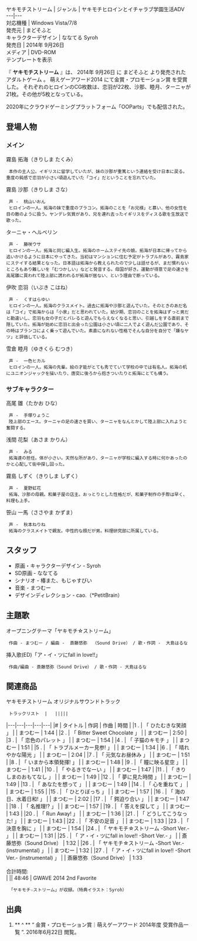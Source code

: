 ヤキモチストリーム  |  ジャンル  |  ヤキモチヒロインとイチャラブ学園生活ADV   
---|---  
対応機種  |  Windows Vista/7/8   
発売元  |  まどそふと   
キャラクターデザイン  |  ななてる Syroh   
発売日  |  2014年  9月26日   
メディア  |  DVD-ROM   
テンプレートを表示  
  
『 **ヤキモチストリーム** 』は、  2014年  9月26日  に  まどそふと  より発売された  アダルトゲーム  。  萌えゲーアワード2014
にて金賞・プロモーション賞    を受賞した。 それぞれのヒロインのCG枚数は、恋羽が22枚、沙那、睦月、ターニャが21枚。その他が5枚となっている。

2020年にクラウドゲーミングプラットフォーム「OOParts」でも配信された。

##  登場人物  

###  メイン  

霧島 拓海（きりしま たくみ）

     本作の主人公。イギリスに留学していたが、妹の沙那が重篤という連絡を受け日本に戻る。重度の鈍感で恋羽が小さい頃遊んでいた「コイ」だということを忘れていた。 
霧島 沙那（きりしま さな）

     声 -  桃山いおん 
     ヒロインの一人。拓海の妹で重度のブラコン。拓海のことを「お兄様」と慕い、他の女性を目の敵のように扱う。ヤンデレ気質があり、兄を連れ去ったイギリスをディスる歌を生放送で歌った。 
ターニャ・ヘルベリン

     声 -  藤咲ウサ 
     ヒロインの一人。拓海と同じ編入生。拓海のホームステイ先の娘。拓海が日本に帰ってから追いかけるように日本にやってきた。当初はマンションに住む予定がトラブルがあり、霧島家にステイする結果となった。日本語は拓海から教えられたので少しは話せるが、まだ慣れないところもあり難しいを「むつかしい」などと発音する。母国が好き。運動が得意で足の速さを高尾雛に買われて陸上部に誘われるが拓海が居ない、という理由で断っている。 
伊吹 恋羽（いぶき こはね）

     声 -  くすはらゆい 
     ヒロインの一人。拓海のクラスメイト。過去に拓海や沙那と遊んでいた。そのときのあだ名は「コイ」で拓海からは「小泉」だと思われていた。幼少期、恋羽のことを拓海はずっと男だと勘違いし、恋羽も女の子だとバレると遊んでもらえなくなると思い、引越しをする直前まで隠していた。拓海が始めに恋羽と出会った公園は小さい頃に二人でよく遊んだ公園であり、その時はブランコによく乗って遊んでいた。素直になれない性格でそんな自分を自分で「嫌なヤツ」と評価している。 
雪倉 睦月（ゆきくら むつき）

     声 -  一色ヒカル 
     ヒロインの一人。拓海の先輩。絵の才能がとても秀でていて学校の中では有名人。拓海の机にユニオンジャックを描いたり、唐突に後ろから抱きついたりと拓海にとても構う。 

###  サブキャラクター  

高尾 雛（たかお ひな）

     声 -  手塚りょうこ 
     陸上部のエース。ターニャの足の速さを買い、ターニャをなんとかして陸上部に入れようと奮闘する。 
浅間 花梨（あさま かりん）

     声 -  みる 
     拓海達の担任。体が小さい。天然な所があり、ターニャが学校に編入する時に何かあったのかと心配して街中探し回った。 
霧島 しずく（きりしま しずく）

     声 -  夏野虹花 
     拓海、沙那の母親。和菓子屋の店主。おっとりとした性格だが、和菓子制作の手際は早く、料理も上手。 
笹山 一馬（ささやま かずま）

     声 -  秋本ねりね 
     拓海のクラスメイトで親友。中性的な顔だが男。料理研究部に所属している。 

##  スタッフ  

  * 原画・キャラクターデザイン - Syroh 
  * SD原画 - ななてる 
  * シナリオ - 椿また、もじゃすびい 
  * 音楽 - まつむー 
  * デザインディレクション - cao.（*PetitBrain） 

##  主題歌  

オープニングテーマ「ヤキモチ☆ストリーム」

     作曲 - まつむー / 編曲 -  斎藤悠弥  （Sound Drive） / 歌・作詞 -  大島はるな 
挿入歌(ED)「ア・イ・ツにfall in love!!」

     作曲/編曲 - 斎藤悠弥（Sound Drive） / 歌・作詞 - 大島はるな 

##  関連商品  

ヤキモチストリーム オリジナルサウンドトラック

     トラックリスト  |   |||||
|---|---|---|---|---|
|#  |  タイトル  |  作詞  |  作曲  |  時間   |
|1  .  |  「  ひたむきな笑顔  」  |  |  まつむー  |  1:44   |
|2  .  |  「  Bitter Sweet Chocolate  」  |  |  まつむー  |  2:50   |
|3  .  |  「  恋色のパレット  」  |  |  まつむー  |  1:54   |
|4  .  |  「  子猫のキモチ  」  |  |  まつむー  |  1:51   |
|5  .  |  「  トラブルメーカー見参!  」  |  |  まつむー  |  1:34   |
|6  .  |  「  晴れやかな陽光  」  |  |  まつむー  |  2:04   |
|7  .  |  「  元気なお昼休み  」  |  |  まつむー  |  1:51   |
|8  .  |  「  いまから本領発揮!  」  |  |  まつむー  |  1:48   |
|9  .  |  「  瞳に映る星空  」  |  |  まつむー  |  1:41   |
|10  .  |  「  やるきでなーい  」  |  |  まつむー  |  1:47   |
|11  .  |  「  きりしまのおもてなし  」  |  |  まつむー  |  1:49   |
|12  .  |  「  夢に見た時間  」  |  |  まつむー  |  1:49   |
|13  .  |  「  あなたを想って  」  |  |  まつむー  |  1:49   |
|14  .  |  「  心を重ねて  」  |  |  まつむー  |  1:55   |
|15  .  |  「  ひとりぼっち  」  |  |  まつむー  |  1:57   |
|16  .  |  「  海の日、水着日和!  」  |  |  まつむー  |  2:02   |
|17  .  |  「  鍔迫り合い  」  |  |  まつむー  |  1:47   |
|18  .  |  「  名推理!?  」  |  |  まつむー  |  1:57   |
|19  .  |  「  答えを探して  」  |  |  まつむー  |  1:43   |
|20  .  |  「  Run Away!  」  |  |  まつむー  |  1:36   |
|21  .  |  「  どうしてこうなった!  」  |  |  まつむー  |  1:43   |
|22  .  |  「  不安の足音  」  |  |  まつむー  |  1:33   |
|23  .  |  「  決意を胸に  」  |  |  まつむー  |  1:54   |
|24  .  |  「  ヤキモチ☆ストリーム -Short Ver.-  」  |  |  まつむー  |  1:31   |
|25  .  |  「  ア・イ・ツにfall in love!! -Short Ver.-  」  |  |  斎藤悠弥（Sound Drive）  |  1:32   |
|26  .  |  「  ヤキモチ☆ストリーム -Short Ver.- (instrumental)  」  |  |  まつむー  |  1:32   |
|27  .  |  「  ア・イ・ツにfall in love!! -Short Ver.- (instrumental)  」  |  |  斎藤悠弥（Sound Drive）  |  1:33   <br>  <br>合計時間:<br>|
||  48:46  |
GWAVE 2014 2nd Favorite

     「ヤキモチ☆ストリーム」が収録。（特典イラスト：Syroh） 

##  出典  

  1. ** ^  ** “  金賞・プロモーション賞｜萌えゲーアワード 2014年度 受賞作品一覧  ”.  2016年6月22日  閲覧。 

